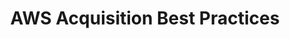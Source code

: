 ---
highlight: "false" 
title: "AWS Acquisition Best Practices"
description: "This AWS presentation reviews best practices for Government Cloud Acquisitions. Review AWS recommendations to help better procure your next AWS need."
url-link: "https://community.max.gov/download/attachments/2314102898/AWS%20-%20Acquisition%20Best%20Practices.pdf?api=v2"
type: "PDF"
gov-only: "true"
is-external: "false"
publication-date: "July 01, 2022"
reading-time: "25"
resource-type: "guidance"
filter: "acquisition-best-practices"
audience: "contracts-acquisitions"
branded-offerings: "oem-acquisition-initiatives"
---